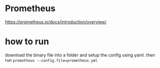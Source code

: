 #  Prometheus
https://prometheus.io/docs/introduction/overview/

# how to run
download the binary file into a folder and setup the config using yaml. 
then run `prometheus --config.file=prometheus.yml`

